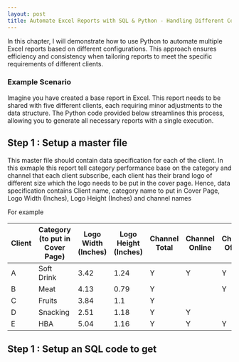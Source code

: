 ```yaml
---
layout: post
title: Automate Excel Reports with SQL & Python - Handling Different Configurations
---
```


In this chapter, I will demonstrate how to use Python to automate multiple Excel reports based on different configurations. This approach ensures efficiency and consistency when tailoring reports to meet the specific requirements of different clients.

### Example Scenario
Imagine you have created a base report in Excel. This report needs to be shared with five different clients, each requiring minor adjustments to the data structure. The Python code provided below streamlines this process, allowing you to generate all necessary reports with a single execution.

## Step 1 : Setup a master file

This master file should contain data specification for each of the client. In this exmaple this report tell category performance base on the category and channel that each client subscribe, each client has their brand logo of different size which the logo needs to be put in the cover page. Hence, data specification contains Client name, category name to put in Cover Page,  Logo Width (Inches), Logo Height (Inches) and channel names

For example

Client | Category (to put in Cover Page) | Logo Width (Inches) | Logo Height (Inches) | Channel Total | Channel Online | Channel Offline | 
--- | --- | --- | ---| ---| ---| ---
A | Soft Drink |3.42 | 1.24 | Y | Y | Y
B | Meat | 4.13 | 0.79 | Y |  | Y
C | Fruits | 3.84 | 1.1 | Y |  | 
D | Snacking | 2.51 | 1.18 | Y | Y | 
E | HBA | 5.04 | 1.16 | Y | Y | Y


## Step 1 : Setup an SQL code to get 